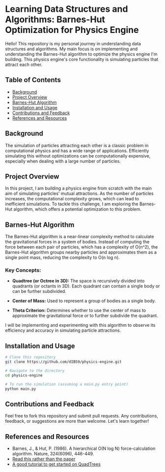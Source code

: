 # Learning Data Structures and Algorithms: Barnes-Hut Optimization for Physics Engine

Hello! This repository is my personal journey in understanding data structures and algorithms. My main focus is on implementing and understanding the Barnes-Hut algorithm to optimize the physics engine I'm building. This physics engine's core functionality is simulating particles that attract each other.

## Table of Contents

- [Background](#background)
- [Project Overview](#project-overview)
- [Barnes-Hut Algorithm](#barnes-hut-algorithm)
- [Installation and Usage](#installation-and-usage)
- [Contributions and Feedback](#contributions-and-feedback)
- [References and Resources](#references-and-resources)

## Background

The simulation of particles attracting each other is a classic problem in computational physics and has a wide range of applications. Efficiently simulating this without optimizations can be computationally expensive, especially when dealing with a large number of particles. 

## Project Overview

In this project, I am building a physics engine from scratch with the main aim of simulating particles' mutual attractions. As the number of particles increases, the computational complexity grows, which can lead to inefficient simulations. To tackle this challenge, I am exploring the Barnes-Hut algorithm, which offers a potential optimization to this problem.

## Barnes-Hut Algorithm

The Barnes-Hut algorithm is a near-linear complexity method to calculate the gravitational forces in a system of bodies. Instead of computing the force between each pair of particles, which has a complexity of O(n^2), the Barnes-Hut algorithm groups nearby particles and approximates them as a single point mass, reducing the complexity to O(n log n).

### Key Concepts:

- **Quadtree (or Octree in 3D):** The space is recursively divided into quadrants (or octants in 3D). Each quadrant can contain a single body or can be further subdivided.
  
- **Center of Mass:** Used to represent a group of bodies as a single body.
  
- **Theta Criterion:** Determines whether to use the center of mass to approximate the gravitational force or to further subdivide the quadrant.

I will be implementing and experimenting with this algorithm to observe its efficiency and accuracy in simulating particle attractions.

## Installation and Usage

```bash
# Clone this repository
git clone https://github.com/dIB59/physics-engine.git

# Navigate to the directory
cd physics-engine

# To run the simulation (assuming a main.py entry point)
python main.py
```

## Contributions and Feedback

Feel free to fork this repository and submit pull requests. Any contributions, feedback, or suggestions are more than welcome. Let's learn together!

## References and Resources

- Barnes, J., & Hut, P. (1986). A hierarchical O(N log N) force-calculation algorithm. Nature, 324(6096), 446-449.
- [Read this rather than the paper](https://anaroxanapop.github.io/behalf/#Nbody)
- [A good tutorial to get started on QuadTrees](https://katherinepully.com/quadtree-python/)

